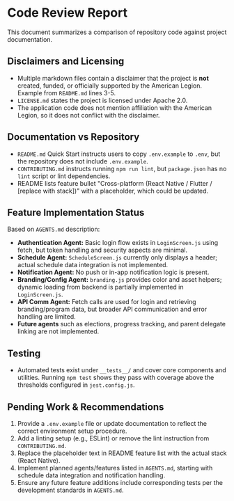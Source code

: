 # Code Review Report

This document summarizes a comparison of repository code against project documentation.

## Disclaimers and Licensing
- Multiple markdown files contain a disclaimer that the project is **not** created, funded, or officially supported by the American Legion. Example from `README.md` lines 3-5.
- `LICENSE.md` states the project is licensed under Apache 2.0.
- The application code does not mention affiliation with the American Legion, so it does not conflict with the disclaimer.

## Documentation vs Repository
- `README.md` Quick Start instructs users to copy `.env.example` to `.env`, but the repository does not include `.env.example`.
- `CONTRIBUTING.md` instructs running `npm run lint`, but `package.json` has no `lint` script or lint dependencies.
- README lists feature bullet "Cross-platform (React Native / Flutter / [replace with stack])" with a placeholder, which could be updated.

## Feature Implementation Status
Based on `AGENTS.md` description:
- **Authentication Agent:** Basic login flow exists in `LoginScreen.js` using fetch, but token handling and security aspects are minimal.
- **Schedule Agent:** `ScheduleScreen.js` currently only displays a header; actual schedule data integration is not implemented.
- **Notification Agent:** No push or in-app notification logic is present.
- **Branding/Config Agent:** `branding.js` provides color and asset helpers; dynamic loading from backend is partially implemented in `LoginScreen.js`.
- **API Comm Agent:** Fetch calls are used for login and retrieving branding/program data, but broader API communication and error handling are limited.
- **Future agents** such as elections, progress tracking, and parent delegate linking are not implemented.

## Testing
- Automated tests exist under `__tests__/` and cover core components and utilities. Running `npm test` shows they pass with coverage above the thresholds configured in `jest.config.js`.

## Pending Work & Recommendations
1. Provide a `.env.example` file or update documentation to reflect the correct environment setup procedure.
2. Add a linting setup (e.g., ESLint) or remove the lint instruction from `CONTRIBUTING.md`.
3. Replace the placeholder text in README feature list with the actual stack (React Native).
4. Implement planned agents/features listed in `AGENTS.md`, starting with schedule data integration and notification handling.
5. Ensure any future feature additions include corresponding tests per the development standards in `AGENTS.md`.
